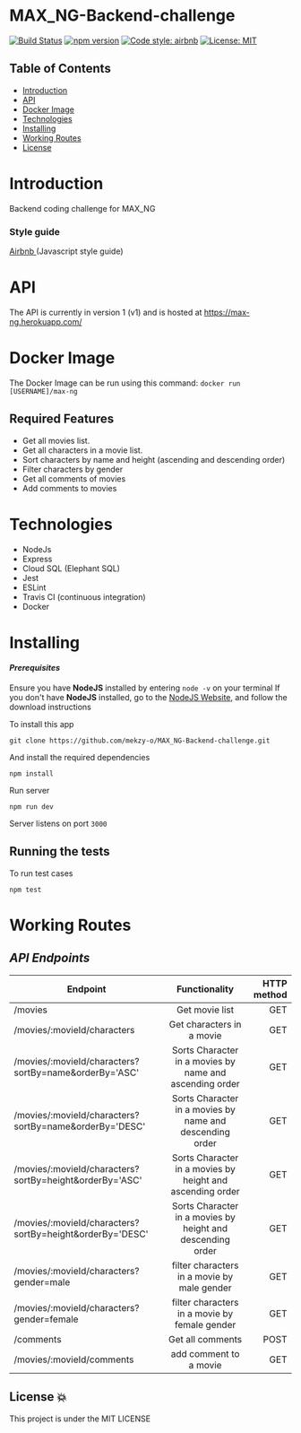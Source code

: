 # MAX_NG-Backend-challenge

[![Build Status](https://www.travis-ci.com/mekzy-o/MAX_NG-Backend-challenge.svg?token=eLwsKntexVZ2cSbss8k8&branch=develop)](https://www.travis-ci.com/mekzy-o/MAX_NG-Backend-challenge)
[![npm version](https://badge.fury.io/js/express.svg)](https://badge.fury.io/js/express)
[![Code style: airbnb](https://img.shields.io/badge/code%20style-airbnb-blue.svg?style=flat-square)](https://github.com/airbnb/javascript)
[![License: MIT](https://img.shields.io/badge/License-MIT-green.svg)](https://opensource.org/licenses/MIT)

## Table of Contents

- [Introduction](#introduction)
- [API](#api)
- [Docker Image](#api-documentation)
- [Technologies](#technologies)
- [Installing](#installing)
- [Working Routes](#working-routes)
- [License](#license)

# Introduction

Backend coding challenge for MAX_NG

### **Style guide**

[Airbnb ](https://github.com/airbnb/javascript)(Javascript style guide)

# API

The API is currently in version 1 (v1) and is hosted at https://max-ng.herokuapp.com/

# Docker Image

The Docker Image can be run using this command: `docker run [USERNAME]/max-ng`

## Required Features

- Get all movies list.
- Get all characters in a movie list.
- Sort characters by name and height (ascending and descending order)
- Filter characters by gender
- Get all comments of movies
- Add comments to movies

# Technologies

- NodeJs
- Express
- Cloud SQL (Elephant SQL)
- Jest
- ESLint
- Travis CI (continuous integration)
- Docker

# Installing

#### _Prerequisites_

Ensure you have **NodeJS** installed by entering `node -v` on your terminal
If you don't have **NodeJS** installed, go to the [NodeJS Website](http://nodejs.org), and follow the download instructions

To install this app

`git clone https://github.com/mekzy-o/MAX_NG-Backend-challenge.git`

And install the required dependencies

`npm install`

Run server

`npm run dev`

Server listens on port `3000`

## Running the tests

To run test cases

`npm test`

# Working Routes

## _API Endpoints_

| Endpoint                                                 |                       Functionality                        | HTTP method |
| -------------------------------------------------------- | :--------------------------------------------------------: | ----------: |
| /movies                                                  |                       Get movie list                       |         GET |
| /movies/:movieId/characters                              |                 Get characters in a movie                  |         GET |
| /movies/:movieId/characters?sortBy=name&orderBy='ASC'    |  Sorts Character in a movies by name and ascending order   |         GET |
| /movies/:movieId/characters?sortBy=name&orderBy='DESC'   |  Sorts Character in a movies by name and descending order  |         GET |
| /movies/:movieId/characters?sortBy=height&orderBy='ASC'  | Sorts Character in a movies by height and ascending order  |         GET |
| /movies/:movieId/characters?sortBy=height&orderBy='DESC' | Sorts Character in a movies by height and descending order |         GET |
| /movies/:movieId/characters?gender=male                  |        filter characters in a movie by male gender         |         GET |
| /movies/:movieId/characters?gender=female                |       filter characters in a movie by female gender        |         GET |
| /comments                                                |                      Get all comments                      |        POST |
| /movies/:movieId/comments                                |                   add comment to a movie                   |         GET |

## License :boom:

This project is under the MIT LICENSE
